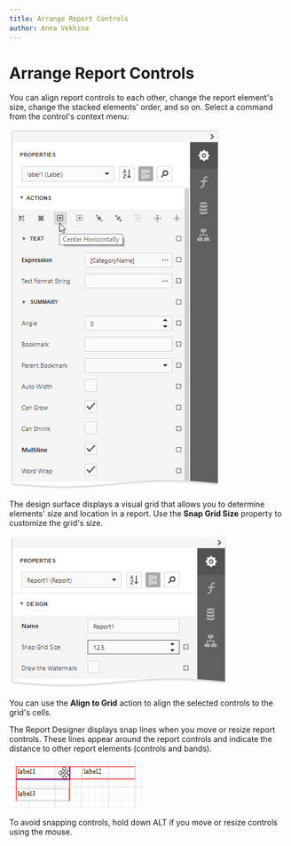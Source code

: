 ```yaml
---
title: Arrange Report Controls
author: Anna Vekhina
---
```

# Arrange Report Controls

You can align report controls to each other, change the report element's size, change the stacked elements' order, and so on. Select a command from the control's context menu:

![](../../../../images/eurd-web-actions-category.png)


The design surface displays a visual grid that allows you to determine elements' size and location in a report. Use the **Snap Grid Size** property to customize the grid's size.

![](../../../../images/eurd-web-snap-grid-size.png)
										
You can use the **Align to Grid** action to align the selected controls to the grid's cells.

		
The Report Designer displays snap lines when you move or resize report controls. These lines appear around the report controls and indicate the distance to other report elements (controls and bands).

![](../../../../images/eurd-web-snap-lines.png)
				
To avoid snapping controls, hold down ALT if you move or resize controls using the mouse.
		
